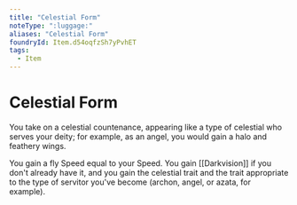 ```yaml
---
title: "Celestial Form"
noteType: ":luggage:"
aliases: "Celestial Form"
foundryId: Item.d54oqfzSh7yPvhET
tags:
  - Item
---
```


# Celestial Form

You take on a celestial countenance, appearing like a type of celestial who serves your deity; for example, as an angel, you would gain a halo and feathery wings.

You gain a fly Speed equal to your Speed. You gain [[Darkvision]] if you don't already have it, and you gain the celestial trait and the trait appropriate to the type of servitor you've become (archon, angel, or azata, for example).
